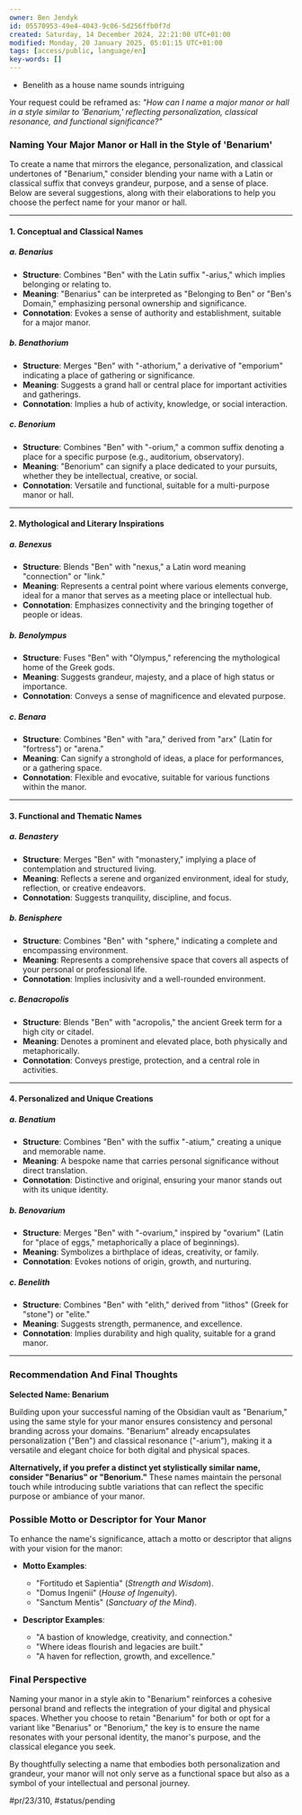 ```yaml
---
owner: Ben Jendyk
id: 05570953-49e4-4043-9c06-5d256ffb0f7d
created: Saturday, 14 December 2024, 22:21:00 UTC+01:00
modified: Monday, 20 January 2025, 05:01:15 UTC+01:00
tags: [access/public, language/en]
key-words: []
---
```


- Benelith as a house name sounds intriguing

Your request could be reframed as: *"How can I name a major manor or hall in a style similar to 'Benarium,' reflecting personalization, classical resonance, and functional significance?"*

### **Naming Your Major Manor or Hall in the Style of 'Benarium'**

To create a name that mirrors the elegance, personalization, and classical undertones of "Benarium," consider blending your name with a Latin or classical suffix that conveys grandeur, purpose, and a sense of place. Below are several suggestions, along with their elaborations to help you choose the perfect name for your manor or hall.

---

#### **1. Conceptual and Classical Names**

##### **a. Benarius**

- **Structure**: Combines "Ben" with the Latin suffix "-arius," which implies belonging or relating to.
- **Meaning**: "Benarius" can be interpreted as "Belonging to Ben" or "Ben's Domain," emphasizing personal ownership and significance.
- **Connotation**: Evokes a sense of authority and establishment, suitable for a major manor.

##### **b. Benathorium**

- **Structure**: Merges "Ben" with "-athorium," a derivative of "emporium" indicating a place of gathering or significance.
- **Meaning**: Suggests a grand hall or central place for important activities and gatherings.
- **Connotation**: Implies a hub of activity, knowledge, or social interaction.

##### **c. Benorium**

- **Structure**: Combines "Ben" with "-orium," a common suffix denoting a place for a specific purpose (e.g., auditorium, observatory).
- **Meaning**: "Benorium" can signify a place dedicated to your pursuits, whether they be intellectual, creative, or social.
- **Connotation**: Versatile and functional, suitable for a multi-purpose manor or hall.

---

#### **2. Mythological and Literary Inspirations**

##### **a. Benexus**

- **Structure**: Blends "Ben" with "nexus," a Latin word meaning "connection" or "link."
- **Meaning**: Represents a central point where various elements converge, ideal for a manor that serves as a meeting place or intellectual hub.
- **Connotation**: Emphasizes connectivity and the bringing together of people or ideas.

##### **b. Benolympus**

- **Structure**: Fuses "Ben" with "Olympus," referencing the mythological home of the Greek gods.
- **Meaning**: Suggests grandeur, majesty, and a place of high status or importance.
- **Connotation**: Conveys a sense of magnificence and elevated purpose.

##### **c. Benara**

- **Structure**: Combines "Ben" with "ara," derived from "arx" (Latin for "fortress") or "arena."
- **Meaning**: Can signify a stronghold of ideas, a place for performances, or a gathering space.
- **Connotation**: Flexible and evocative, suitable for various functions within the manor.

---

#### **3. Functional and Thematic Names**

##### **a. Benastery**

- **Structure**: Merges "Ben" with "monastery," implying a place of contemplation and structured living.
- **Meaning**: Reflects a serene and organized environment, ideal for study, reflection, or creative endeavors.
- **Connotation**: Suggests tranquility, discipline, and focus.

##### **b. Benisphere**

- **Structure**: Combines "Ben" with "sphere," indicating a complete and encompassing environment.
- **Meaning**: Represents a comprehensive space that covers all aspects of your personal or professional life.
- **Connotation**: Implies inclusivity and a well-rounded environment.

##### **c. Benacropolis**

- **Structure**: Blends "Ben" with "acropolis," the ancient Greek term for a high city or citadel.
- **Meaning**: Denotes a prominent and elevated place, both physically and metaphorically.
- **Connotation**: Conveys prestige, protection, and a central role in activities.

---

#### **4. Personalized and Unique Creations**

##### **a. Benatium**

- **Structure**: Combines "Ben" with the suffix "-atium," creating a unique and memorable name.
- **Meaning**: A bespoke name that carries personal significance without direct translation.
- **Connotation**: Distinctive and original, ensuring your manor stands out with its unique identity.

##### **b. Benovarium**

- **Structure**: Merges "Ben" with "-ovarium," inspired by "ovarium" (Latin for "place of eggs," metaphorically a place of beginnings).
- **Meaning**: Symbolizes a birthplace of ideas, creativity, or family.
- **Connotation**: Evokes notions of origin, growth, and nurturing.

##### **c. Benelith**

- **Structure**: Combines "Ben" with "elith," derived from "lithos" (Greek for "stone") or "elite."
- **Meaning**: Suggests strength, permanence, and excellence.
- **Connotation**: Implies durability and high quality, suitable for a grand manor.

---

### **Recommendation And Final Thoughts**

**Selected Name: Benarium**

Building upon your successful naming of the Obsidian vault as "Benarium," using the same style for your manor ensures consistency and personal branding across your domains. "Benarium" already encapsulates personalization ("Ben") and classical resonance ("-arium"), making it a versatile and elegant choice for both digital and physical spaces.

**Alternatively, if you prefer a distinct yet stylistically similar name, consider "Benarius" or "Benorium."** These names maintain the personal touch while introducing subtle variations that can reflect the specific purpose or ambiance of your manor.

### **Possible Motto or Descriptor for Your Manor**

To enhance the name's significance, attach a motto or descriptor that aligns with your vision for the manor:

- **Motto Examples**:
  - "Fortitudo et Sapientia" (*Strength and Wisdom*).
  - "Domus Ingenii" (*House of Ingenuity*).
  - "Sanctum Mentis" (*Sanctuary of the Mind*).

- **Descriptor Examples**:
  - "A bastion of knowledge, creativity, and connection."
  - "Where ideas flourish and legacies are built."
  - "A haven for reflection, growth, and excellence."

### **Final Perspective**

Naming your manor in a style akin to "Benarium" reinforces a cohesive personal brand and reflects the integration of your digital and physical spaces. Whether you choose to retain "Benarium" for both or opt for a variant like "Benarius" or "Benorium," the key is to ensure the name resonates with your personal identity, the manor's purpose, and the classical elegance you seek.

By thoughtfully selecting a name that embodies both personalization and grandeur, your manor will not only serve as a functional space but also as a symbol of your intellectual and personal journey.


#pr/23/310, #status/pending